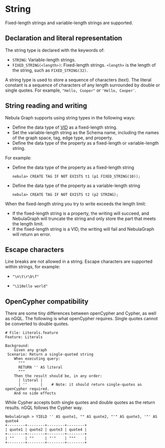 # String

Fixed-length strings and variable-length strings are supported.

## Declaration and literal representation

The string type is declared with the keywords of:

- `STRING`: Variable-length strings.
- `FIXED_STRING(<length>)`: Fixed-length strings. `<length>` is the length of the string, such as `FIXED_STRING(32)`.

A string type is used to store a sequence of characters (text). The literal constant is a sequence of characters of any length surrounded by double or single quotes. For example, `"Hello, Cooper"` or `'Hello, Cooper'`.

## String reading and writing

Nebula Graph supports using string types in the following ways:

- Define the data type of [VID](../../1.introduction/3.vid.md) as a fixed-length string.
- Set the variable-length string as the Schema name, including the names of the graph space, tag, edge type, and property.
- Define the data type of the property as a fixed-length or variable-length string.

For example:

- Define the data type of the property as a fixed-length string

    ```ngql
    nebula> CREATE TAG IF NOT EXISTS t1 (p1 FIXED_STRING(10)); 
    ```

- Define the data type of the property as a variable-length string

    ```ngql
    nebula> CREATE TAG IF NOT EXISTS t2 (p2 STRING); 
    ```

When the fixed-length string you try to write exceeds the length limit:

- If the fixed-length string is a property, the writing will succeed, and NebulaGraph will truncate the string and only store the part that meets the length limit.
- If the fixed-length string is a VID, the writing will fail and NebulaGraph will return an error.

## Escape characters

Line breaks are not allowed in a string. Escape characters are supported within strings, for example:

- `"\n\t\r\b\f"`

- `"\110ello world"`

## OpenCypher compatibility

There are some tiny differences between openCypher and Cypher, as well as nGQL. The following is what openCypher requires. Single quotes cannot be converted to double quotes.

```ngql
# File: Literals.feature
Feature: Literals

Background:
    Given any graph
 Scenario: Return a single-quoted string
    When executing query:
      """
      RETURN '' AS literal
      """
    Then the result should be, in any order:
      | literal |
      | ''      |    # Note: it should return single-quotes as openCypher required.
    And no side effects
```

While Cypher accepts both single quotes and double quotes as the return results. nGQL follows the Cypher way.

```ngql
NebulaGraph > YIELD '' AS quote1, "" AS quote2, "'" AS quote3, '"' AS quote4
+--------+--------+--------+--------+
| quote1 | quote2 | quote3 | quote4 |
+--------+--------+--------+--------+
| ""     | ""     | "'"    | """    |
+--------+--------+--------+--------+
```
